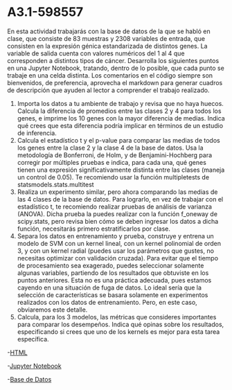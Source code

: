 # A3.1-598557
En esta actividad trabajarás con la base de datos de la que se habló en clase, que consiste de
83 muestras y 2308 variables de entrada, que consisten en la expresión génica estandarizada
de distintos genes. La variable de salida cuenta con valores numéricos del 1 al 4 que
corresponden a distintos tipos de cáncer.
Desarrolla los siguientes puntos en una Jupyter Notebook, tratando, dentro de lo posible, que
cada punto se trabaje en una celda distinta. Los comentarios en el código siempre son
bienvenidos, de preferencia, aprovecha el markdown para generar cuadros de descripción que
ayuden al lector a comprender el trabajo realizado.
1. Importa los datos a tu ambiente de trabajo y revisa que no haya huecos. Calcula la
diferencia de promedios entre las clases 2 y 4 para todos los genes, e imprime los 10
genes con la mayor diferencia de medias. Indica qué crees que esta diferencia podría
implicar en términos de un estudio de inferencia.
2. Calcula el estadístico t y el p-value para comparar las medias de todos los genes entre la
clase 2 y la clase 4 de la base de datos. Usa la metodología de Bonferroni, de Holm, y de
Benjamini-Hochberg para corregir por múltiples pruebas e indica, para cada una, qué
genes tienen una expresión significativamente distinta entre las clases (maneja un control
de 0.05). Te recomiendo usar la función multipletests de statsmodels.stats.multitest
3. Realiza un experimento similar, pero ahora comparando las medias de las 4 clases de la
base de datos. Para lograrlo, en vez de trabajar con el estadístico t, te recomiendo realizar
pruebas de análisis de varianza (ANOVA). Dicha prueba la puedes realizar con la función
f_oneway de scipy.stats, pero revisa bien cómo se deben ingresar los datos a dicha
función, necesitarás primero estratificarlos por clase.
4. Separa los datos en entrenamiento y prueba, construye y entrena un modelo de SVM con
un kernel lineal, con un kernel polinomial de orden 3, y con un kernel radial (puedes usar
los parámetros que gustes, no necesitas optimizar con validación cruzada). Para evitar
que el tiempo de procesamiento sea exagerado, puedes seleccionar solamente algunas
variables, partiendo de los resultados que obtuviste en los puntos anteriores. Esta no es
una práctica adecuada, pues estamos cayendo en una situación de fuga de datos. Lo
ideal sería que la selección de características se basara solamente en experimentos
realizados con los datos de entrenamiento. Pero, en este caso, obviaremos este detalle.
5. Calcula, para los 3 modelos, las métricas que consideres importantes para comparar los
desempeños. Indica qué opinas sobre los resultados, especificando si crees que uno de
los kernels es mejor para esta tarea específica.

-[HTML](./A2_2-598557.html)

-[Jupyter Notebook](./A2_2-598557.ipynb)

-[Base de Datos](./USA%20Housing%20Dataset.csv)
